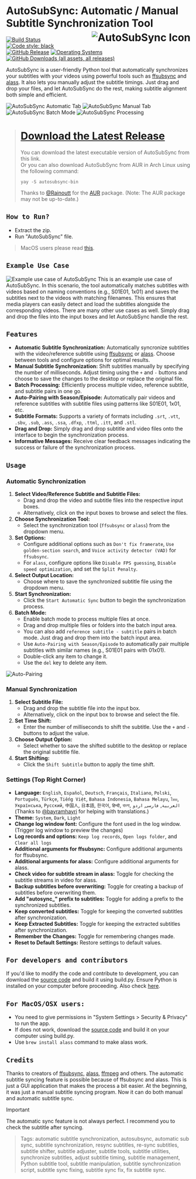 # AutoSubSync: Automatic / Manual Subtitle Synchronization Tool <img title="AutoSubSync Icon" src='images/AutoSubSync.ico' align="right" style="padding-left: 10px; padding-top:5px;">



[![Build Status](https://github.com/denizsafak/AutoSubSync/actions/workflows/app.yml/badge.svg)](https://github.com/denizsafak/AutoSubSync/actions)
<a href="https://github.com/psf/black"><img alt="Code style: black" src="https://img.shields.io/badge/code%20style-black-000000.svg"></a>
[![GitHub Release](https://img.shields.io/github/v/release/denizsafak/AutoSubSync)](https://github.com/denizsafak/AutoSubSync/releases/latest)
[![Operating Systems](https://img.shields.io/badge/os-windows%20%7C%20linux%20%7C%20macos%20-blue)](https://github.com/denizsafak/AutoSubSync/releases/latest)
[![GitHub Downloads (all assets, all releases)](https://img.shields.io/github/downloads/denizsafak/AutoSubSync/total?color=blue)](https://github.com/denizsafak/AutoSubSync/releases/latest)

AutoSubSync is a user-friendly Python tool that automatically synchronizes your subtitles with your videos using powerful tools such as [ffsubsync](https://github.com/smacke/ffsubsync) and [alass](https://github.com/kaegi/alass). It also lets you manually adjust the subtitle timings. Just drag and drop your files, and let AutoSubSync do the rest, making subtitle alignment both simple and efficient.

<img title="AutoSubSync Automatic Tab" src='images/AutoSubSync1.png'> <img title="AutoSubSync Manual Tab" src='images/AutoSubSync2.png'> <img title="AutoSubSync Batch Mode" src='images/AutoSubSync3.png'> <img title="AutoSubSync Processing" src='images/AutoSubSync4.png'>

> # [Download the Latest Release](https://github.com/denizsafak/AutoSubSync/releases/latest)
> You can download the latest executable version of AutoSubSync from this link. <br>
> Or you can also download AutoSubSync from AUR in Arch Linux using the following command:
> ``` 
>yay -S autosubsync-bin 
>```
> Thanks to [@Rainoutt](https://github.com/Rainoutt) for the [AUR](https://aur.archlinux.org/packages/autosubsync-bin) package. (Note: The AUR package may not be up-to-date.)

## `How to Run?`
- Extract the zip.
- Run "AutoSubSync" file.

> MacOS users please read [this](#for-macososx-users).

## `Example Use Case`
<img title="Example use case of AutoSubSync" src='images/AutoSubSync.gif'>
This is an example use case of AutoSubSync. In this scenario, the tool automatically matches subtitles with videos based on naming conventions (e.g., S01E01, 1x01) and saves the subtitles next to the videos with matching filenames. This ensures that media players can easily detect and load the subtitles alongside the corresponding videos. There are many other use cases as well. Simply drag and drop the files into the input boxes and let AutoSubSync handle the rest.

## `Features`
- **Automatic Subtitle Synchronization:** Automatically syncronize subtitles with the video/reference subtitle using [ffsubsync](https://github.com/smacke/ffsubsync) or [alass](https://github.com/kaegi/alass). Choose between tools and configure options for optimal results.
- **Manual Subtitle Synchronization:** Shift subtitles manually by specifying the number of milliseconds. Adjust timing using the `+` and `-` buttons and choose to save the changes to the desktop or replace the original file.
- **Batch Processing:** Efficiently process multiple video, reference subtitle, and subtitle pairs in one go.
- **Auto-Pairing with Season/Episode:** Automatically pair videos and reference subtitles with subtitle files using patterns like S01E01, 1x01, etc.
- **Subtitle Formats:** Supports a variety of formats including `.srt`, `.vtt`, `.sbv`, `.sub`, `.ass`, `.ssa`, `.dfxp`, `.ttml`, `.itt`, and `.stl`.
- **Drag and Drop:** Simply drag and drop subtitle and video files onto the interface to begin the synchronization process.
- **Informative Messages:** Receive clear feedback messages indicating the success or failure of the synchronization process.

## `Usage`
### Automatic Synchronization
1. **Select Video/Reference Subtitle and Subtitle Files:**
   - Drag and drop the video and subtitle files into the respective input boxes.
   - Alternatively, click on the input boxes to browse and select the files.
2. **Choose Synchronization Tool:**
   - Select the synchronization tool (`ffsubsync` or `alass`) from the dropdown menu.
3. **Set Options:**
   - Configure additional options such as `Don't fix framerate`, `Use golden-section search`, and `Voice activity detector (VAD)` for `ffsubsync`.
   - For `alass`, configure options like `Disable FPS guessing`, `Disable speed optimization`, and set the `Split Penalty`.
4. **Select Output Location:**
   - Choose where to save the synchronized subtitle file using the dropdown menu.
5. **Start Synchronization:**
   - Click the `Start Automatic Sync` button to begin the synchronization process.
6. **Batch Mode:**
   - Enable batch mode to process multiple files at once. 
   - Drag and drop multiple files or folders into the batch input area.
   - You can also add `reference subtitle - subtitle` pairs in batch mode. Just drag and drop them into the batch input area.
   - Use `Auto-Pairing with Season/Episode` to automatically pair multiple subtitles with similar names (e.g., S01E01 pairs with 01x01).
   - Double-click any item to change it.
   - Use the `del` key to delete any item.

<img title="Auto-Pairing" src='images/Auto-Pairing.png'>

### Manual Synchronization
1. **Select Subtitle File:**
   - Drag and drop the subtitle file into the input box.
   - Alternatively, click on the input box to browse and select the file.
2. **Set Time Shift:**
   - Enter the number of milliseconds to shift the subtitle. Use the `+` and `-` buttons to adjust the value.
3. **Choose Output Option:**
   - Select whether to save the shifted subtitle to the desktop or replace the original subtitle file.
4. **Start Shifting:**
   - Click the `Shift Subtitle` button to apply the time shift.

 
### Settings (Top Right Corner)
- **Language:** `English`, `Español`, `Deutsch`, `Français`, `Italiano`, `Polski`, `Português`, `Türkçe`, `Tiếng Việt`, `Bahasa Indonesia`, `Bahasa Melayu`, `ไทย`, `Українська`, `Русский`, `中国人`, `日本語`, `한국어`, `हिन्दी`, `বাংলা`, `العربية`, `فارسی`, `اردو` 
(Thanks to [@bayramhayri](https://github.com/bayramhayri) for helping with translations.)
- **Theme:** `System`, `Dark`, `Light`
- **Change log window font:** Configure the font used in the log window. (Trigger log window to preview the changes)
- **Log records and options:** `Keep log records`, `Open logs folder`, and `Clear all logs`
- **Additional arguments for ffsubsync:** Configure additional arguments for ffsubsync.
- **Additional arguments for alass:** Configure additional arguments for alass.
- **Check video for subtitle stream in alass:** Toggle for checking the subtitle streams in video for alass.
- **Backup subtitles before overwriting:** Toggle for creating a backup of subtitles before overwriting them.
- **Add "autosync_" prefix to subtitles:** Toggle for adding a prefix to the synchronized subtitles.
- **Keep converted subtitles:** Toggle for keeping the converted subtitles after synchronization.
- **Keep Extracted Subtitles:** Toggle for keeping the extracted subtitles after synchronization.
- **Remember the Changes:** Toggle for remembering changes made.
- **Reset to Default Settings:** Restore settings to default values.

## `For developers and contributors`
If you'd like to modify the code and contribute to development, you can download the [source code](https://github.com/denizsafak/AutoSubSync/archive/refs/heads/main.zip) and build it using build.py. Ensure Python is installed on your computer before proceeding. Also check [here](https://github.com/denizsafak/AutoSubSync/blob/main/main/resources/README.md).

## `For MacOS/OSX users:`
- You need to give permissions in "System Settings > Security & Privacy" to run the app.<br />
- If does not work, download the [source code](https://github.com/denizsafak/AutoSubSync/archive/refs/heads/main.zip) and build it on your computer using build.py.
- Use `brew install alass` command to make alass work.

## `Credits`
Thanks to creators of [ffsubsync](https://github.com/smacke/ffsubsync), [alass](https://github.com/kaegi/alass), [ffmpeg](https://www.ffmpeg.org/) and others. The automatic subtitle syncing feature is possible because of ffsubsync and alass. This is just a GUI application that makes the process a bit easier. At the beginning, it was just a manual subtitle syncing program. Now it can do both manual and automatic subtitle sync.

> [!IMPORTANT]
> The automatic sync feature is not always perfect. I recommend you to check the subtitle after syncing.

> Tags: automatic subtitle synchronization, autosubsync, automatic sub sync, subtitle synchronization, resync subtitles, re-sync subtitles, subtitle shifter, subtitle adjuster, subtitle tools, subtitle utilities, synchronize subtitles, adjust subtitle timing, subtitle management, Python subtitle tool, subtitle manipulation, subtitle synchronization script, subtitle sync fixing, subtitle sync fix, fix subtitle sync.
